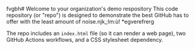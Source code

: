 fvgbh# Welcome to your organization's demo respository
This code repository (or "repo") is designed to demonstrate the best GitHub has to offer with the least amount of noise.njk,;lm:ù!
*egverefrerg

The repo includes an `index.html` file (so it can render a web page), two GitHub Actions workflows, and a CSS stylesheet dependency.
